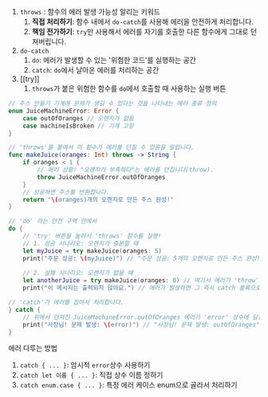 1. `throws` : 함수의 에러 발생 가능성 알리는 키워드
	1. **직접 처리하기**: 함수 내에서 `do-catch`를 사용해 에러을 안전하게 처리합니다.
	2. **책임 전가하기**: `try`만 사용해서 에러를 자기를 호출한 다른 함수에게 그대로 던져버립니다.
2. `do-catch`
	1. `do`: 에러가 발생할 수 있는 '위험한 코드'를 실행하는 공간
	2. `catch`: `do`에서 날아온 에러를 처리하는 공간
3.  [[try]]
	1. `throws`가 붙은 위험한 함수를 `do`에서 호출할 때 사용하는 실행 버튼

```swift
// 주스 만들기 기계에 문제가 생길 수 있다는 것을 나타내는 에러 종류 정의
enum JuiceMachineError: Error {
    case outOfOranges // 오렌지가 없음
    case machineIsBroken // 기계 고장
}

// 'throws'를 붙여서 이 함수가 에러를 던질 수 있음을 알립니다.
func makeJuice(oranges: Int) throws -> String {
    if oranges < 1 {
        // 에러 상황! "오렌지가 부족하다"는 에러를 던집니다(throw).
        throw JuiceMachineError.outOfOranges
    }
    // 성공하면 주스를 반환합니다.
    return "\(oranges)개의 오렌지로 만든 주스 완성!"
}

// 'do' 라는 안전 구역 안에서
do {
    // 'try' 버튼을 눌러서 'throws' 함수를 실행!
    // 1. 성공 시나리오: 오렌지가 충분할 때
    let myJuice = try makeJuice(oranges: 5)
    print("주문 성공: \(myJuice)") // "주문 성공: 5개의 오렌지로 만든 주스 완성!" 출력
    
    // 2. 실패 시나리오: 오렌지가 없을 때
    let anotherJuice = try makeJuice(oranges: 0) // 여기서 에러가 'throw' 됩니다!
    print("이 메시지는 출력되지 않아요.") // 에러가 발생하면 그 즉시 catch 블록으로 점프합니다.

// 'catch'가 에러를 잡아서 처리합니다.
} catch {
    // 위에서 던져진 JuiceMachineError.outOfOranges 에러가 'error' 상수에 담깁니다.
    print("사장님! 문제 발생: \(error)") // "사장님! 문제 발생: outOfOranges" 출력
}
```

에러 다루는 방법
1. `catch { ... }`: 암시적 `error`상수 사용하기
2. `catch let 이름 { ... }`: 직접 상수 이름 정하기
3. `catch enum.case { ... }`: 특정 에러 케이스 enum으로 골라서 처리하기
